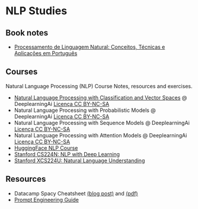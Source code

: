 # NLP Studies
## Book notes
- [Processamento de Linguagem Natural: Conceitos, Técnicas e Aplicações em Português](https://github.com/k3ybladewielder/nlp/blob/main/books/pln_caseli.md)

## Courses
Natural Language Processing (NLP) Course Notes, resources and exercises.
  - [Natural Language Processing with Classification and Vector Spaces](https://github.com/k3ybladewielder/nlp/blob/main/nlp_classification_vectors/nlp_classification_vectors.ipynb) @ DeeplearningAi [Licença CC BY-NC-SA](https://github.com/k3ybladewielder/math_for_ml_ds/blob/main/LICENSE)
  - Natural Language Processing with Probabilistic Models @ DeeplearningAi [Licença CC BY-NC-SA](https://github.com/k3ybladewielder/math_for_ml_ds/blob/main/LICENSE)
  - Natural Language Processing with Sequence Models @ DeeplearningAi [Licença CC BY-NC-SA](https://github.com/k3ybladewielder/math_for_ml_ds/blob/main/LICENSE)
  - Natural Language Processing with Attention Models @ DeeplearningAi [Licença CC BY-NC-SA](https://github.com/k3ybladewielder/math_for_ml_ds/blob/main/LICENSE)
  - [HuggingFace NLP Course](https://github.com/k3ybladewielder/nlp/blob/main/huggingface_course/nlp_course.ipynb)
  - [Stanford CS224N: NLP with Deep Learning](https://github.com/k3ybladewielder/nlp/blob/main/stanford_cs224n/stanford_cs224n.md)
  - [Stanford XCS224U: Natural Language Understanding](https://github.com/k3ybladewielder/nlp/blob/main/stanford_xcs224u/stanford_xcs224u.md)
  
## Resources
- Datacamp Spacy Cheatsheet [(blog post)](https://www.datacamp.com/cheat-sheet/spacy-cheat-sheet-advanced-nlp-in-python) and [(pdf)](spacy_cheatsheet.pdf)
- [Prompt Engineering Guide](https://www.promptingguide.ai/)
